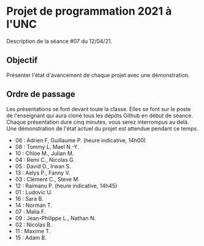 Projet de programmation 2021 à l'UNC
====================================

Description de la séance #07 du 12/04/21.

Objectif
--------

Présenter l'état d'avancement de chaque projet avec une démonstration.

Ordre de passage
----------------

Les présentations se font devant toute la classe.
Elles se font sur le poste de l'enseignant qui aura cloné tous les dépôts Github en début de séance.
Chaque présentation dure cinq minutes, vous serez interrompus au delà.
Une démonstration de l'état actuel du projet est attendue pendant ce temps.

- 06 : Adrien F, Guillaume P. (heure indicative, 14h00)
- 08 : Tommy L, Mael N.-Y.
- 10 : Chloe M., Julian M.
- 04 : Remi C., Nicolas G.
- 05 : David D., Irwan S.
- 13 : Aelys P., Fanny V.
- 03 : Clément C., Steve M.
- 12 : Raimanu P. (heure indicative, 14h45)
- 01 : Ludovic U.
- 16 : Sara B.
- 14 : Norman T.
- 07 : Malia F.
- 09 : Jean-Philippe L., Nathan N.
- 02 : Nicolas B.
- 11 : Maxime T.
- 15 : Adam B.
